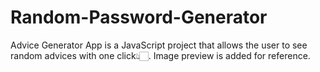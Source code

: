 # Random-Password-Generator

Advice Generator App is a JavaScript project that allows the user to see random advices with one click👆🏻. Image preview is added for reference.
